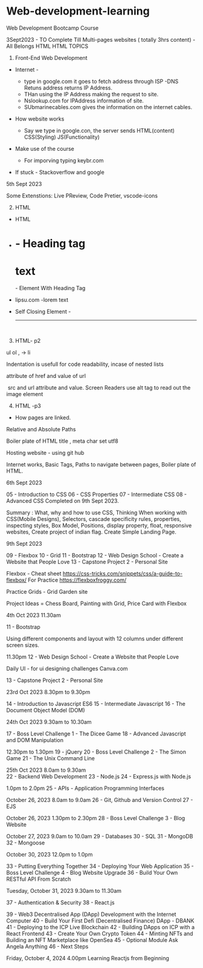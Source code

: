 # Web-development-learning

Web Development Bootcamp Course

3Sept2023 - TO Complete Till Multi-pages websites ( totally 3hrs content) - All Belongs HTML
HTML TOPICS

1. Front-End Web Development

- Internet -

  - type in google.com it goes to fetch address through ISP -DNS Retuns address returns IP Address.
  - THan using the IP Address making the request to site.
  - Nslookup.com for IPAddress information of site.
  - SUbmarinecables.com gives the information on the internet cables.

- How website works

  - Say we type in google.con, the server sends HTML(content) CSS(Styling) JS(Functionality)

- Make use of the course

  - For imporving typing keybr.com

- If stuck - Stackoverflow and google

5th Sept 2023

Some Extenstions: Live PReview, Code Pretier, vscode-icons

2. HTML

- HTML
- <h1> - Heading tag
  <h1>text</h1> - Element With Heading Tag

- <p>
  lipsu.com -lorem text

- Self Closing Element - <hr /> <br/>

3. HTML- p2

ul ol , -> li

Indentation is usefull for code readability, incase of nested lists

<a> attribute of href and value of url

<img /> src and url attribute and value. Screen Readers use alt tag to read out the image element

4. HTML -p3

- How pages are linked.

Relative and Absolute Paths

Boiler plate of HTML
title , meta char set utf8

Hosting website - using git hub

Internet works, Basic Tags, Paths to navigate between pages, Boiler plate of HTML.

6th Sept 2023

05 - Introduction to CSS
06 - CSS Properties
07 - Intermediate CSS
08 - Advanced CSS
Completed on 9th Sept 2023.

Summary : What, why and how to use CSS, Thinking When working with CSS(Mobile Designs), Selectors, cascade specificity rules, properties, inspecting styles, Box Model, Positions, display property, float, responsive websites, Create project of indian flag. Create Simple Landing Page.

9th Sept 2023

09 - Flexbox
10 - Grid
11 - Bootstrap
12 - Web Design School - Create a Website that People Love
13 - Capstone Project 2 - Personal Site

Flexbox -
Cheat sheet https://css-tricks.com/snippets/css/a-guide-to-flexbox/
For Practice https://flexboxfroggy.com/

Practice Grids - Grid Garden site

Project Ideas = Chess Board, Painting with Grid, Price Card with Flexbox

4th Oct 2023
11.30am

11 - Bootstrap

Using different components and layout with 12 columns under different screen sizes.

11.30pm
12 - Web Design School - Create a Website that People Love

Daily UI - for ui designing challenges
Canva.com

13 - Capstone Project 2 - Personal Site

23rd Oct 2023
8.30pm to 9.30pm

14 - Introduction to Javascript ES6
15 - Intermediate Javascript
16 - The Document Object Model (DOM)

24th Oct 2023
9.30am to 10.30am

17 - Boss Level Challenge 1 - The Dicee Game
18 - Advanced Javascript and DOM Manipulation

12.30pm to 1.30pm
19 - jQuery
20 - Boss Level Challenge 2 - The Simon Game
21 - The Unix Command Line

25th Oct 2023
8.0am to 9.30am  
22 - Backend Web Development
23 - Node.js
24 - Express.js with Node.js

1.0pm to 2.0pm
25 - APIs - Application Programming Interfaces

October 26, 2023
8.0am to 9.0am
26 - Git, Github and Version Control
27 - EJS

October 26, 2023
1.30pm to 2.30pm
28 - Boss Level Challenge 3 - Blog Website

October 27, 2023
9.0am to 10.0am
29 - Databases
30 - SQL
31 - MongoDB
32 - Mongoose

October 30, 2023
12.0pm to 1.0pm

33 - Putting Everything Together
34 - Deploying Your Web Application
35 - Boss Level Challenge 4 - Blog Website Upgrade
36 - Build Your Own RESTful API From Scratch

Tuesday, October 31, 2023 9.30am to 11.30am

37 - Authentication & Security
38 - React.js

39 - Web3 Decentralised App (DApp) Development with the Internet Computer
40 - Build Your First Defi (Decentralised Finance) DApp - DBANK
41 - Deploying to the ICP Live Blockchain
42 - Building DApps on ICP with a React Frontend
43 - Create Your Own Crypto Token
44 - Minting NFTs and Building an NFT Marketplace like OpenSea
45 - Optional Module Ask Angela Anything
46 - Next Steps

Friday, October 4, 2024 4.00pm
Learning Reactjs from Beginning

